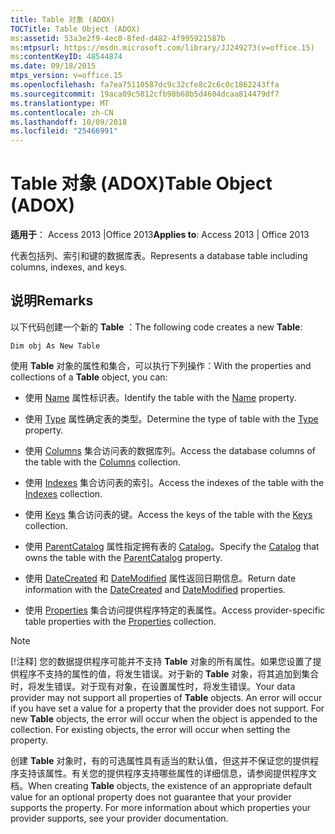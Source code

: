 ```yaml
---
title: Table 对象 (ADOX)
TOCTitle: Table Object (ADOX)
ms:assetid: 53a3e2f9-4ec0-8fed-d482-4f995921587b
ms:mtpsurl: https://msdn.microsoft.com/library/JJ249273(v=office.15)
ms:contentKeyID: 48544874
ms.date: 09/18/2015
mtps_version: v=office.15
ms.openlocfilehash: fa7ea75110587dc9c32cfe8c2c6c0c1862243ffa
ms.sourcegitcommit: 19aca09c5812cfb98b68b5d4604dcaa814479df7
ms.translationtype: MT
ms.contentlocale: zh-CN
ms.lasthandoff: 10/09/2018
ms.locfileid: "25466991"
---
```

# <a name="table-object-adox"></a><span data-ttu-id="a7ad9-102">Table 对象 (ADOX)</span><span class="sxs-lookup"><span data-stu-id="a7ad9-102">Table Object (ADOX)</span></span>


<span data-ttu-id="a7ad9-103">**适用于**： Access 2013 |Office 2013</span><span class="sxs-lookup"><span data-stu-id="a7ad9-103">**Applies to**: Access 2013 | Office 2013</span></span>

<span data-ttu-id="a7ad9-104">代表包括列、索引和键的数据库表。</span><span class="sxs-lookup"><span data-stu-id="a7ad9-104">Represents a database table including columns, indexes, and keys.</span></span>

## <a name="remarks"></a><span data-ttu-id="a7ad9-105">说明</span><span class="sxs-lookup"><span data-stu-id="a7ad9-105">Remarks</span></span>

<span data-ttu-id="a7ad9-106">以下代码创建一个新的 **Table** ：</span><span class="sxs-lookup"><span data-stu-id="a7ad9-106">The following code creates a new **Table**:</span></span>

`Dim obj As New Table`

<span data-ttu-id="a7ad9-107">使用 **Table** 对象的属性和集合，可以执行下列操作：</span><span class="sxs-lookup"><span data-stu-id="a7ad9-107">With the properties and collections of a **Table** object, you can:</span></span>

  - <span data-ttu-id="a7ad9-108">使用 [Name](name-property-adox.md) 属性标识表。</span><span class="sxs-lookup"><span data-stu-id="a7ad9-108">Identify the table with the [Name](name-property-adox.md) property.</span></span>

  - <span data-ttu-id="a7ad9-109">使用 [Type](https://msdn.microsoft.com/library/jj250042\(v=office.15\)) 属性确定表的类型。</span><span class="sxs-lookup"><span data-stu-id="a7ad9-109">Determine the type of table with the [Type](https://msdn.microsoft.com/library/jj250042\(v=office.15\)) property.</span></span>

  - <span data-ttu-id="a7ad9-110">使用 [Columns](columns-collection-adox.md) 集合访问表的数据库列。</span><span class="sxs-lookup"><span data-stu-id="a7ad9-110">Access the database columns of the table with the [Columns](columns-collection-adox.md) collection.</span></span>

  - <span data-ttu-id="a7ad9-111">使用 [Indexes](indexes-collection-adox.md) 集合访问表的索引。</span><span class="sxs-lookup"><span data-stu-id="a7ad9-111">Access the indexes of the table with the [Indexes](indexes-collection-adox.md) collection.</span></span>

  - <span data-ttu-id="a7ad9-112">使用 [Keys](keys-collection-adox.md) 集合访问表的键。</span><span class="sxs-lookup"><span data-stu-id="a7ad9-112">Access the keys of the table with the [Keys](keys-collection-adox.md) collection.</span></span>

  - <span data-ttu-id="a7ad9-113">使用 [ParentCatalog](catalog-object-adox.md) 属性指定拥有表的 [Catalog](parentcatalog-property-adox.md)。</span><span class="sxs-lookup"><span data-stu-id="a7ad9-113">Specify the [Catalog](catalog-object-adox.md) that owns the table with the [ParentCatalog](parentcatalog-property-adox.md) property.</span></span>

  - <span data-ttu-id="a7ad9-114">使用 [DateCreated](datecreated-property-adox.md) 和 [DateModified](datemodified-property-adox.md) 属性返回日期信息。</span><span class="sxs-lookup"><span data-stu-id="a7ad9-114">Return date information with the [DateCreated](datecreated-property-adox.md) and [DateModified](datemodified-property-adox.md) properties.</span></span>

  - <span data-ttu-id="a7ad9-115">使用 [Properties](properties-collection-ado.md) 集合访问提供程序特定的表属性。</span><span class="sxs-lookup"><span data-stu-id="a7ad9-115">Access provider-specific table properties with the [Properties](properties-collection-ado.md) collection.</span></span>


> [!NOTE]
> <P><span data-ttu-id="a7ad9-p101">[!注释] 您的数据提供程序可能并不支持 <STRONG>Table</STRONG> 对象的所有属性。如果您设置了提供程序不支持的属性的值，将发生错误。对于新的 <STRONG>Table</STRONG> 对象，将其追加到集合时，将发生错误。对于现有对象，在设置属性时，将发生错误。</span><span class="sxs-lookup"><span data-stu-id="a7ad9-p101">Your data provider may not support all properties of <STRONG>Table</STRONG> objects. An error will occur if you have set a value for a property that the provider does not support. For new <STRONG>Table</STRONG> objects, the error will occur when the object is appended to the collection. For existing objects, the error will occur when setting the property.</span></span></P>



<span data-ttu-id="a7ad9-p102">创建 **Table** 对象时，有的可选属性具有适当的默认值，但这并不保证您的提供程序支持该属性。有关您的提供程序支持哪些属性的详细信息，请参阅提供程序文档。</span><span class="sxs-lookup"><span data-stu-id="a7ad9-p102">When creating **Table** objects, the existence of an appropriate default value for an optional property does not guarantee that your provider supports the property. For more information about which properties your provider supports, see your provider documentation.</span></span>

